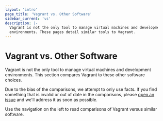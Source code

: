 ```yaml
---
layout: 'intro'
page_title: 'Vagrant vs. Other Software'
sidebar_current: 'vs'
description: |-
  Vagrant is not the only tool to manage virtual machines and development
  environments. These pages detail similar tools to Vagrant.
---
```


# Vagrant vs. Other Software

Vagrant is not the only tool to manage virtual machines and development
environments. This section compares Vagrant to these other software choices.

Due to the bias of the comparisons, we attempt to only use facts. If you find
something that is invalid or out of date in the comparisons, please [open an
issue](https://github.com/hashicorp/vagrant/issues) and we'll address it as soon
as possible.

Use the navigation on the left to read comparisons of Vagrant versus similar
software.
